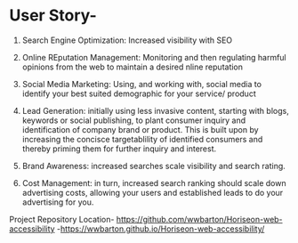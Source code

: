 # User Story-

1. Search Engine Optimization: Increased visibility with SEO
2. Online REputation Management: Monitoring and then regulating harmful opinions from the web to maintain a desired nline reputation
3. Social Media Marketing: Using, and working with, social media to identify your best suited demographic for your service/ product

4. Lead Generation: initially using less invasive content, starting with blogs, keywords or social publishing, to plant consumer inquiry and identification of company brand or product. This is built upon by increasing the concisce targetablility of identified consumers and thereby priming them for further inquiry and interest.
5. Brand Awareness: increased searches scale visibility and search rating.
6. Cost Management: in turn, increased search ranking should scale down advertising costs, allowing your users and established leads to do your advertising for you.

Project Repository Location- https://github.com/wwbarton/Horiseon-web-accessibility
-https://wwbarton.github.io/Horiseon-web-accessibility/
